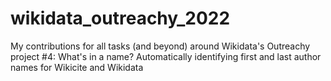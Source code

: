 # wikidata_outreachy_2022
My contributions for all tasks (and beyond) around Wikidata's Outreachy project #4: What's in a name? Automatically identifying first and last author names for Wikicite and Wikidata
